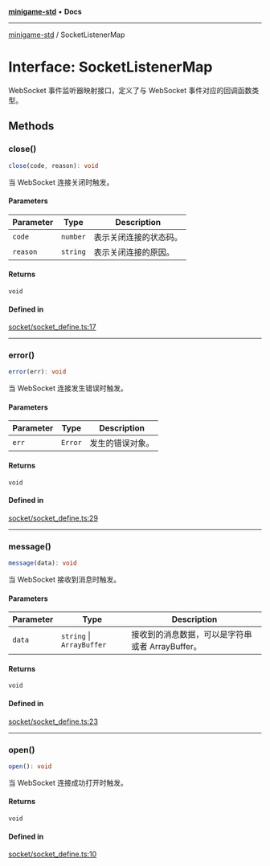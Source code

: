 [**minigame-std**](../README.md) • **Docs**

***

[minigame-std](../README.md) / SocketListenerMap

# Interface: SocketListenerMap

WebSocket 事件监听器映射接口，定义了与 WebSocket 事件对应的回调函数类型。

## Methods

### close()

```ts
close(code, reason): void
```

当 WebSocket 连接关闭时触发。

#### Parameters

| Parameter | Type | Description |
| ------ | ------ | ------ |
| `code` | `number` | 表示关闭连接的状态码。 |
| `reason` | `string` | 表示关闭连接的原因。 |

#### Returns

`void`

#### Defined in

[socket/socket\_define.ts:17](https://github.com/JiangJie/minigame-std/blob/1187f9b62000e3d29782e461fb54ceb4107f512c/src/std/socket/socket_define.ts#L17)

***

### error()

```ts
error(err): void
```

当 WebSocket 连接发生错误时触发。

#### Parameters

| Parameter | Type | Description |
| ------ | ------ | ------ |
| `err` | `Error` | 发生的错误对象。 |

#### Returns

`void`

#### Defined in

[socket/socket\_define.ts:29](https://github.com/JiangJie/minigame-std/blob/1187f9b62000e3d29782e461fb54ceb4107f512c/src/std/socket/socket_define.ts#L29)

***

### message()

```ts
message(data): void
```

当 WebSocket 接收到消息时触发。

#### Parameters

| Parameter | Type | Description |
| ------ | ------ | ------ |
| `data` | `string` \| `ArrayBuffer` | 接收到的消息数据，可以是字符串或者 ArrayBuffer。 |

#### Returns

`void`

#### Defined in

[socket/socket\_define.ts:23](https://github.com/JiangJie/minigame-std/blob/1187f9b62000e3d29782e461fb54ceb4107f512c/src/std/socket/socket_define.ts#L23)

***

### open()

```ts
open(): void
```

当 WebSocket 连接成功打开时触发。

#### Returns

`void`

#### Defined in

[socket/socket\_define.ts:10](https://github.com/JiangJie/minigame-std/blob/1187f9b62000e3d29782e461fb54ceb4107f512c/src/std/socket/socket_define.ts#L10)

